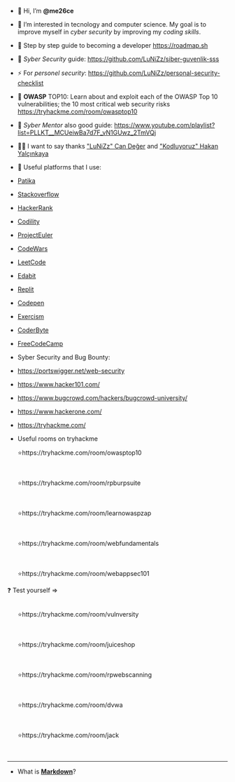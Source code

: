 - 👋 Hi, I’m **@me26ce**
- 👀 I’m interested in tecnology and computer science. My goal is to improve myself in *cyber security* by improving my *coding skills*.

- 📖 Step by step guide to becoming a developer https://roadmap.sh

- 💞️ *Syber Security* guide: https://github.com/LuNiZz/siber-guvenlik-sss
- ⚡ For *personel security*: https://github.com/LuNiZz/personal-security-checklist
 
- 🚀 **OWASP** TOP10: Learn about and exploit each of the OWASP Top 10 vulnerabilities; the 10 most critical web security risks https://tryhackme.com/room/owasptop10
- 🎯 *Syber Mentor* also good guide: https://www.youtube.com/playlist?list=PLLKT__MCUeiwBa7d7F_vN1GUwz_2TmVQj
- 🙏🏻 I want to say thanks <a href="https://github.com/LuNiZz">"LuNiZz" Can Değer</a> and <a href="https://github.com/hakanyalcinkaya">"Kodluyoruz" Hakan Yalçınkaya</a>
 
- 🦾 Useful platforms that I use:
-   [Patika](https://app.patika.dev/)
-   [Stackoverflow](https://stackoverflow.com/)
-   [HackerRank](https://www.hackerrank.com/)
-   [Codility](https://www.codility.com/)
-   [ProjectEuler](https://projecteuler.net/)
-   [CodeWars](https://www.codewars.com/)
-   [LeetCode](https://leetcode.com/)
-   [Edabit](https://edabit.com/)
-   [Replit](https://replit.com/)
-   [Codepen](https://codepen.io/)
-   [Exercism](https://exercism.org/)
-   [CoderByte](https://coderbyte.com/)
-   [FreeCodeCamp](https://www.freecodecamp.org/)

- Syber Security and Bug Bounty:
-   https://portswigger.net/web-security
-   https://www.hacker101.com/
-   https://www.bugcrowd.com/hackers/bugcrowd-university/
-   https://www.hackerone.com/
-   https://tryhackme.com/<br><li>
  Useful rooms on tryhackme
  <ul>⭐https://tryhackme.com/room/owasptop10</ul><br>
         <ul>⭐https://tryhackme.com/room/rpburpsuite</ul><br>
         <ul>⭐https://tryhackme.com/room/learnowaspzap</ul><br>
         <ul>⭐https://tryhackme.com/room/webfundamentals</ul><br>
         <ul>⭐https://tryhackme.com/room/webappsec101</ul>
           ❓ Test yourself =><br><br>
         <ul>⭐https://tryhackme.com/room/vulnversity</ul><br>
         <ul>⭐https://tryhackme.com/room/juiceshop</ul><br>
         <ul>⭐https://tryhackme.com/room/rpwebscanning</ul><br>
         <ul>⭐https://tryhackme.com/room/dvwa</ul><br>
         <ul>⭐https://tryhackme.com/room/jack</ul><br></li>

---
         
- What is [**Markdown**](https://commonmark.org/help/)?




<!---
me26ce/me26ce is a ✨ special ✨ repository because its `README.md` (this file) appears on your GitHub profile.
You can click the Preview link to take a look at your changes.
--->
